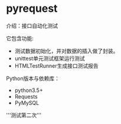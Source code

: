 # pyrequest

介绍：接口自动化测试

  它包含功能:
  * 测试数据初始化，并对数据的插入做了封装。
  * unittest单元测试框架运行测试
  * HTMLTestRunner生成接口测试报告


Python版本与依赖库：
  * python3.5+
  * Requests
  * PyMySQL




'''测试第二次'''

